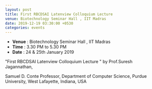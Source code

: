 ```yaml
---
layout: post
title: First RBCDSAI Latenview Colloquium Lecture
venue: Biotechnology Seminar Hall , IIT Madras
date: 2019-12-19 03:30:00 +0530
categories: events
---
```

<ul class="mb-5" >
	<li><b>Venue</b> : Biotechnology Seminar Hall , IIT Madras</li>
	 <li><b>Time</b> : 3.30 PM to 5.30 PM </li>
	 <li><b>Date</b> : 24 & 25th January 2019</li>
</ul>

<p>"First RBCDSAI Latenview Colloquium Lecture " 
 by Prof.Suresh Jagannathan,</p> 

<p>Samuel D. Conte Professor, 
Department of Computer Science, 
Purdue University, West Lafayette, Indiana, USA
</p>
      
